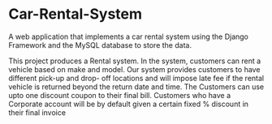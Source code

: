 # Car-Rental-System
A web application that implements a car rental system using the Django Framework and the MySQL database to store the data.

This project produces a Rental system. In the system, customers can rent a vehicle
based on make and model. Our system provides customers to have different pick-up and
drop- off locations and will impose late fee if the rental vehicle is returned beyond the
return date and time. The Customers can use upto one discount coupon to their final bill.
Customers who have a Corporate account will be by default given a certain fixed %
discount in their final invoice

